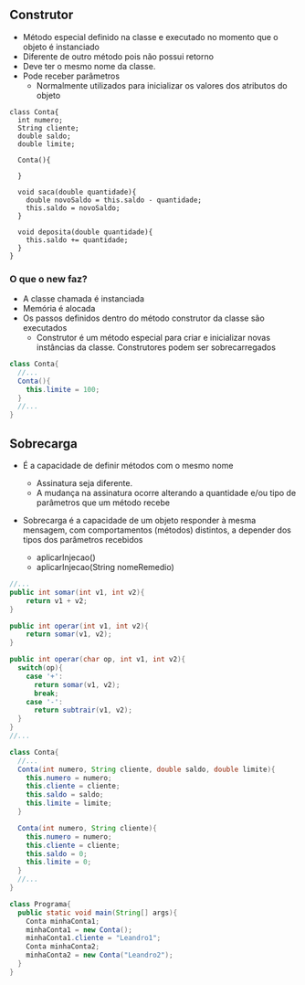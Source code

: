 ## Construtor

- Método especial definido na classe e executado no momento que o objeto é instanciado
- Diferente de outro método pois não possui retorno
- Deve ter o mesmo nome da classe.
- Pode receber parâmetros
  - Normalmente utilizados para inicializar os valores dos atributos do objeto

```java{7-9}
class Conta{
  int numero;
  String cliente;
  double saldo;
  double limite;

  Conta(){

  }

  void saca(double quantidade){
    double novoSaldo = this.saldo - quantidade;
    this.saldo = novoSaldo;
  }

  void deposita(double quantidade){
    this.saldo += quantidade;
  }
}
```

### O que o new faz?

- A classe chamada é instanciada
- Memória é alocada
- Os passos definidos dentro do método construtor da classe são executados
  - Construtor é um método especial para criar e inicializar novas instâncias da classe. Construtores podem ser sobrecarregados


```java
class Conta{
  //...
  Conta(){
    this.limite = 100;
  }
  //...
}
```


## Sobrecarga 

- É a capacidade de definir métodos com o mesmo nome
  - Assinatura seja diferente. 
  - A mudança na assinatura ocorre alterando a quantidade e/ou tipo de parâmetros que um método recebe


- Sobrecarga é a capacidade de um objeto responder à mesma mensagem, com comportamentos (métodos) distintos, a depender dos tipos dos parâmetros recebidos
  - aplicarInjecao()
  - aplicarInjecao(String nomeRemedio)


```java
//...
public int somar(int v1, int v2){ 
    return v1 + v2; 
} 

public int operar(int v1, int v2){ 
    return somar(v1, v2); 
} 

public int operar(char op, int v1, int v2){ 
  switch(op){ 
    case '+': 
      return somar(v1, v2); 
      break; 
    case '-': 
      return subtrair(v1, v2); 
  } 
}
//...
```


```java
class Conta{
  //...
  Conta(int numero, String cliente, double saldo, double limite){
    this.numero = numero;
    this.cliente = cliente;
    this.saldo = saldo;
    this.limite = limite;
  }

  Conta(int numero, String cliente){
    this.numero = numero;
    this.cliente = cliente;
    this.saldo = 0;
    this.limite = 0;
  }
  //...
}
```

```java
class Programa{
  public static void main(String[] args){
    Conta minhaConta1;
    minhaConta1 = new Conta();
    minhaConta1.cliente = "Leandro1";
    Conta minhaConta2;
    minhaConta2 = new Conta("Leandro2");   
  }
}
```


